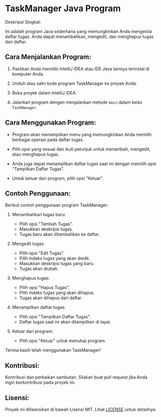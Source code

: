 # TaskManager Java Program

Deskripsi Singkat:

Ini adalah program Java sederhana yang memungkinkan Anda mengelola daftar tugas. Anda dapat menambahkan, mengedit, dan menghapus tugas dari daftar.

## Cara Menjalankan Program:

1. Pastikan Anda memiliki IntelliJ IDEA atau IDE Java lainnya terinstal di komputer Anda.

2. Unduh atau salin kode program TaskManager ke proyek Anda.

3. Buka proyek dalam IntelliJ IDEA.

4. Jalankan program dengan menjalankan metode `main` dalam kelas `TaskManager`.

## Cara Menggunakan Program:

- Program akan menampilkan menu yang memungkinkan Anda memilih berbagai operasi pada daftar tugas.

- Pilih opsi yang sesuai dan ikuti petunjuk untuk menambah, mengedit, atau menghapus tugas.

- Anda juga dapat menampilkan daftar tugas saat ini dengan memilih opsi "Tampilkan Daftar Tugas".

- Untuk keluar dari program, pilih opsi "Keluar".

## Contoh Penggunaan:

Berikut contoh penggunaan program TaskManager:

1. Menambahkan tugas baru:
    - Pilih opsi "Tambah Tugas".
    - Masukkan deskripsi tugas.
    - Tugas baru akan ditambahkan ke daftar.

2. Mengedit tugas:
    - Pilih opsi "Edit Tugas".
    - Pilih indeks tugas yang akan diedit.
    - Masukkan deskripsi tugas yang baru.
    - Tugas akan diubah.

3. Menghapus tugas:
    - Pilih opsi "Hapus Tugas".
    - Pilih indeks tugas yang akan dihapus.
    - Tugas akan dihapus dari daftar.

4. Menampilkan daftar tugas:
    - Pilih opsi "Tampilkan Daftar Tugas".
    - Daftar tugas saat ini akan ditampilkan di layar.

5. Keluar dari program:
    - Pilih opsi "Keluar" untuk menutup program.

Terima kasih telah menggunakan TaskManager!

## Kontribusi:

Kontribusi dan perbaikan sambutan. Silakan buat pull request jika Anda ingin berkontribusi pada proyek ini.

## Lisensi:

Proyek ini dilisensikan di bawah Lisensi MIT. Lihat [LICENSE](LICENSE) untuk detailnya.
